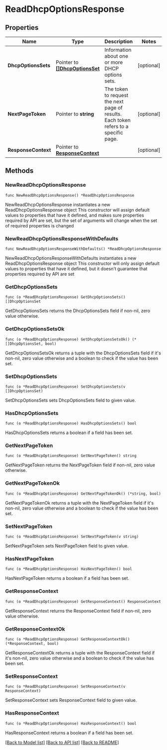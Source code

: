 # ReadDhcpOptionsResponse

## Properties

Name | Type | Description | Notes
------------ | ------------- | ------------- | -------------
**DhcpOptionsSets** | Pointer to [**[]DhcpOptionsSet**](DhcpOptionsSet.md) | Information about one or more DHCP options sets. | [optional] 
**NextPageToken** | Pointer to **string** | The token to request the next page of results. Each token refers to a specific page. | [optional] 
**ResponseContext** | Pointer to [**ResponseContext**](ResponseContext.md) |  | [optional] 

## Methods

### NewReadDhcpOptionsResponse

`func NewReadDhcpOptionsResponse() *ReadDhcpOptionsResponse`

NewReadDhcpOptionsResponse instantiates a new ReadDhcpOptionsResponse object
This constructor will assign default values to properties that have it defined,
and makes sure properties required by API are set, but the set of arguments
will change when the set of required properties is changed

### NewReadDhcpOptionsResponseWithDefaults

`func NewReadDhcpOptionsResponseWithDefaults() *ReadDhcpOptionsResponse`

NewReadDhcpOptionsResponseWithDefaults instantiates a new ReadDhcpOptionsResponse object
This constructor will only assign default values to properties that have it defined,
but it doesn't guarantee that properties required by API are set

### GetDhcpOptionsSets

`func (o *ReadDhcpOptionsResponse) GetDhcpOptionsSets() []DhcpOptionsSet`

GetDhcpOptionsSets returns the DhcpOptionsSets field if non-nil, zero value otherwise.

### GetDhcpOptionsSetsOk

`func (o *ReadDhcpOptionsResponse) GetDhcpOptionsSetsOk() (*[]DhcpOptionsSet, bool)`

GetDhcpOptionsSetsOk returns a tuple with the DhcpOptionsSets field if it's non-nil, zero value otherwise
and a boolean to check if the value has been set.

### SetDhcpOptionsSets

`func (o *ReadDhcpOptionsResponse) SetDhcpOptionsSets(v []DhcpOptionsSet)`

SetDhcpOptionsSets sets DhcpOptionsSets field to given value.

### HasDhcpOptionsSets

`func (o *ReadDhcpOptionsResponse) HasDhcpOptionsSets() bool`

HasDhcpOptionsSets returns a boolean if a field has been set.

### GetNextPageToken

`func (o *ReadDhcpOptionsResponse) GetNextPageToken() string`

GetNextPageToken returns the NextPageToken field if non-nil, zero value otherwise.

### GetNextPageTokenOk

`func (o *ReadDhcpOptionsResponse) GetNextPageTokenOk() (*string, bool)`

GetNextPageTokenOk returns a tuple with the NextPageToken field if it's non-nil, zero value otherwise
and a boolean to check if the value has been set.

### SetNextPageToken

`func (o *ReadDhcpOptionsResponse) SetNextPageToken(v string)`

SetNextPageToken sets NextPageToken field to given value.

### HasNextPageToken

`func (o *ReadDhcpOptionsResponse) HasNextPageToken() bool`

HasNextPageToken returns a boolean if a field has been set.

### GetResponseContext

`func (o *ReadDhcpOptionsResponse) GetResponseContext() ResponseContext`

GetResponseContext returns the ResponseContext field if non-nil, zero value otherwise.

### GetResponseContextOk

`func (o *ReadDhcpOptionsResponse) GetResponseContextOk() (*ResponseContext, bool)`

GetResponseContextOk returns a tuple with the ResponseContext field if it's non-nil, zero value otherwise
and a boolean to check if the value has been set.

### SetResponseContext

`func (o *ReadDhcpOptionsResponse) SetResponseContext(v ResponseContext)`

SetResponseContext sets ResponseContext field to given value.

### HasResponseContext

`func (o *ReadDhcpOptionsResponse) HasResponseContext() bool`

HasResponseContext returns a boolean if a field has been set.


[[Back to Model list]](../README.md#documentation-for-models) [[Back to API list]](../README.md#documentation-for-api-endpoints) [[Back to README]](../README.md)


